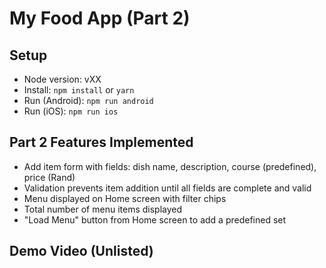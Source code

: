 # My Food App (Part 2)

## Setup
- Node version: vXX
- Install: `npm install` or `yarn`
- Run (Android): `npm run android`
- Run (iOS): `npm run ios`

## Part 2 Features Implemented
- Add item form with fields: dish name, description, course (predefined), price (Rand)
- Validation prevents item addition until all fields are complete and valid
- Menu displayed on Home screen with filter chips
- Total number of menu items displayed
- "Load Menu" button from Home screen to add a predefined set

## Demo Video (Unlisted)
